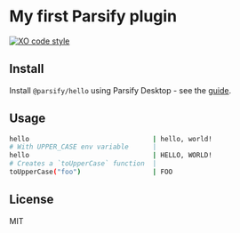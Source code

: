 # My first Parsify plugin

[![XO code style](https://img.shields.io/badge/code_style-XO-5ed9c7.svg)](https://github.com/xojs/xo)

## Install

Install `@parsify/hello` using Parsify Desktop - see the [guide](https://docs.parsify.app/documentation/plugins).

## Usage

```bash
hello                               | hello, world!
# With UPPER_CASE env variable      |
hello                               | HELLO, WORLD!
# Creates a `toUpperCase` function  |
toUpperCase("foo")                  | FOO
```

## License

MIT
